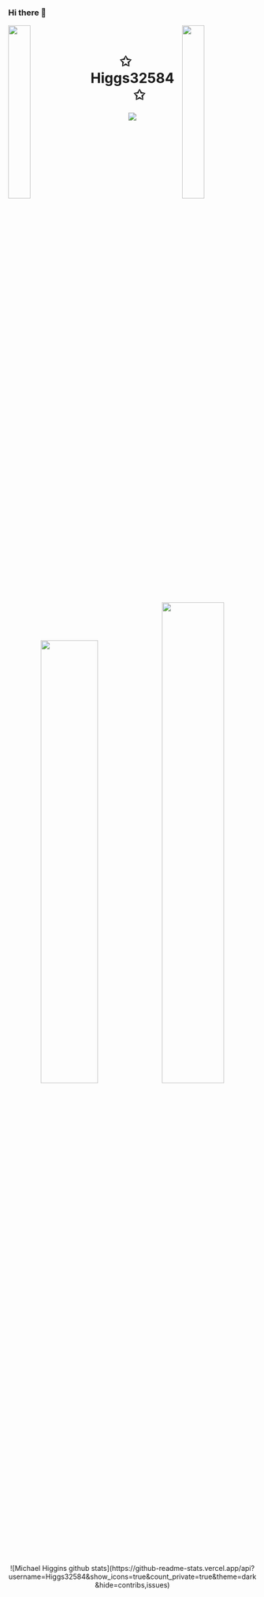 ### Hi there 👋

<img align="left" src="https://user-images.githubusercontent.com/65187002/144930161-2f783401-8d27-4fdf-a2f7-cc0ba32f1f1f.gif" width="30%" style="display:inline;">
<img align="right" src="https://user-images.githubusercontent.com/65187002/144930161-2f783401-8d27-4fdf-a2f7-cc0ba32f1f1f.gif" width="30%" style="display:inline;">
<br>
<p align="center">
    <h1 align="center">✩&emsp;Higgs32584&emsp;✩</h1>
</p>
<p align="center">
    <img src="https://readme-typing-svg.herokuapp.com/?lines=Hello!;Welcome+to+my+profile!;Have+a+look+around!&font=Fira%20Code&color=%23D62F79&center=true&width=280&height=50">
</p>
<br>
<p align="center">
</p>
<p align="center">
    <a href="https://leetcode.com/Higgs32/"><img width="48%" src="https://leetcode.card.workers.dev/Higgs32?theme=dark&font=baloo&extension=null&border=2&border_radius=8"></a>
    <a href="https://github.com/Higgs32584"><img width="50%" src="https://github-readme-stats.vercel.app/api/top-langs/?username=Higgs32584&theme=dark&hide=html,css,cmake&layout=compact&langs_count=5&bg_color=101010&hide_title=true"></a>  
![Michael Higgins github stats](https://github-readme-stats.vercel.app/api?username=Higgs32584&show_icons=true&count_private=true&theme=dark&hide=contribs,issues)
<!-- ![Michael Higgins github stats](https://github-readme-stats.vercel.app/api?username=Higgs32584&show_icons=true&hide_border=true) -->
</p>
